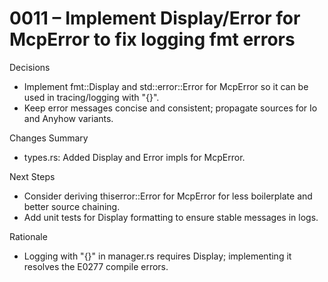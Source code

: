 # 0011 – Implement Display/Error for McpError to fix logging fmt errors

Decisions
- Implement fmt::Display and std::error::Error for McpError so it can be used in tracing/logging with "{}".
- Keep error messages concise and consistent; propagate sources for Io and Anyhow variants.

Changes Summary
- types.rs: Added Display and Error impls for McpError.

Next Steps
- Consider deriving thiserror::Error for McpError for less boilerplate and better source chaining.
- Add unit tests for Display formatting to ensure stable messages in logs.

Rationale
- Logging with "{}" in manager.rs requires Display; implementing it resolves the E0277 compile errors.
